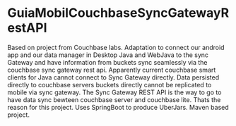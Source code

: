 # GuiaMobilCouchbaseSyncGatewayRestAPI
Based on project from Couchbase labs. Adaptation to connect our android app and our data manager in Desktop Java and WebJava to the sync Gateway and have information from buckets sync seamlessly via the couchbase sync gateway rest api. Apparently current couchbase smart clients for Java cannot connect to Sync Gateway directly. Data persisted directly to couchbase servers buckets directly cannot be replicated to mobile via sync gateway. The Sync Gateway REST API is the way to go to have data sync bewteen couchbase server and couchbase lite. Thats the reason for this project.
Uses SpringBoot to produce UberJars.
Maven based project.
